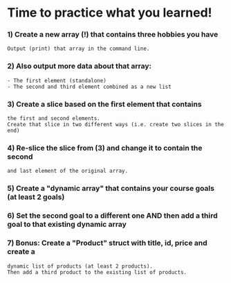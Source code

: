 # Time to practice what you learned!

### 1) Create a new array (!) that contains three hobbies you have
	Output (print) that array in the command line.
### 2) Also output more data about that array:
	- The first element (standalone)
	- The second and third element combined as a new list
### 3) Create a slice based on the first element that contains
	the first and second elements.
	Create that slice in two different ways (i.e. create two slices in the end)
### 4) Re-slice the slice from (3) and change it to contain the second
	and last element of the original array.
### 5) Create a "dynamic array" that contains your course goals (at least 2 goals)
### 6) Set the second goal to a different one AND then add a third goal to that existing dynamic array
### 7) Bonus: Create a "Product" struct with title, id, price and create a
	dynamic list of products (at least 2 products).
	Then add a third product to the existing list of products.